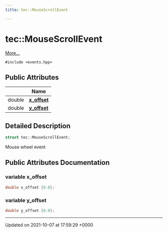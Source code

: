 ```yaml
---
title: tec::MouseScrollEvent

---
```


# tec::MouseScrollEvent



 [More...](#detailed-description)


`#include <events.hpp>`

## Public Attributes

|                | Name           |
| -------------- | -------------- |
| double | **[x_offset](/engine/Classes/structtec_1_1_mouse_scroll_event/#variable-x-offset)**  |
| double | **[y_offset](/engine/Classes/structtec_1_1_mouse_scroll_event/#variable-y-offset)**  |

## Detailed Description

```cpp
struct tec::MouseScrollEvent;
```


Mouse wheel event 

## Public Attributes Documentation

### variable x_offset

```cpp
double x_offset {0.0};
```


### variable y_offset

```cpp
double y_offset {0.0};
```


-------------------------------

Updated on 2021-10-07 at 17:59:29 +0000